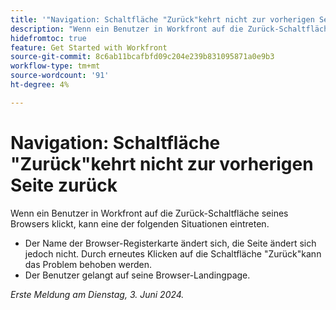 ```yaml
---
title: '"Navigation: Schaltfläche "Zurück"kehrt nicht zur vorherigen Seite zurück"'
description: "Wenn ein Benutzer in Workfront auf die Zurück-Schaltfläche seines Browsers klickt, funktioniert er nicht erwartungsgemäß."
hidefromtoc: true
feature: Get Started with Workfront
source-git-commit: 8c6ab11bcafbfd09c204e239b831095871a0e9b3
workflow-type: tm+mt
source-wordcount: '91'
ht-degree: 4%

---
```



# Navigation: Schaltfläche &quot;Zurück&quot;kehrt nicht zur vorherigen Seite zurück

Wenn ein Benutzer in Workfront auf die Zurück-Schaltfläche seines Browsers klickt, kann eine der folgenden Situationen eintreten.

* Der Name der Browser-Registerkarte ändert sich, die Seite ändert sich jedoch nicht. Durch erneutes Klicken auf die Schaltfläche &quot;Zurück&quot;kann das Problem behoben werden.
* Der Benutzer gelangt auf seine Browser-Landingpage.

_Erste Meldung am Dienstag, 3. Juni 2024._
